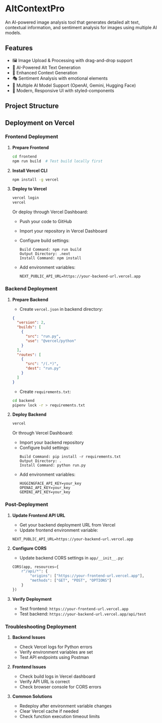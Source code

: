# AltContextPro

An AI-powered image analysis tool that generates detailed alt text, contextual information, and sentiment analysis for images using multiple AI models.

## Features

- 🖼️ Image Upload & Processing with drag-and-drop support
- 🤖 AI-Powered Alt Text Generation
- 📝 Enhanced Context Generation
- 🎭 Sentiment Analysis with emotional elements
- 🔄 Multiple AI Model Support (OpenAI, Gemini, Hugging Face)
- 🎨 Modern, Responsive UI with styled-components

## Project Structure

## Deployment on Vercel

### Frontend Deployment

1. **Prepare Frontend**

   ```bash
   cd frontend
   npm run build  # Test build locally first
   ```

2. **Install Vercel CLI**

   ```bash
   npm install -g vercel
   ```

3. **Deploy to Vercel**

   ```bash
   vercel login
   vercel
   ```

   Or deploy through Vercel Dashboard:
   - Push your code to GitHub
   - Import your repository in Vercel Dashboard
   - Configure build settings:

     ```
     Build Command: npm run build
     Output Directory: .next
     Install Command: npm install
     ```

   - Add environment variables:

     ```
     NEXT_PUBLIC_API_URL=https://your-backend-url.vercel.app
     ```

### Backend Deployment

1. **Prepare Backend**
   - Create `vercel.json` in backend directory:

   ```json:backend/vercel.json
   {
     "version": 2,
     "builds": [
       {
         "src": "run.py",
         "use": "@vercel/python"
       }
     ],
     "routes": [
       {
         "src": "/(.*)",
         "dest": "run.py"
       }
     ]
   }
   ```

   - Create `requirements.txt`:

   ```bash
   cd backend
   pipenv lock -r > requirements.txt
   ```

2. **Deploy Backend**
   ```bash
   vercel
   ```

   Or through Vercel Dashboard:
   - Import your backend repository
   - Configure build settings:
     ```
     Build Command: pip install -r requirements.txt
     Output Directory: .
     Install Command: python run.py
     ```
   - Add environment variables:
     ```
     HUGGINGFACE_API_KEY=your_key
     OPENAI_API_KEY=your_key
     GEMINI_API_KEY=your_key
     ```

### Post-Deployment

1. **Update Frontend API URL**
   - Get your backend deployment URL from Vercel
   - Update frontend environment variable:
   ```
   NEXT_PUBLIC_API_URL=https://your-backend-url.vercel.app
   ```

2. **Configure CORS**
   - Update backend CORS settings in `app/__init__.py`:
   ```python
   CORS(app, resources={
       r"/api/*": {
           "origins": ["https://your-frontend-url.vercel.app"],
           "methods": ["GET", "POST", "OPTIONS"]
       }
   })
   ```

3. **Verify Deployment**
   - Test frontend: `https://your-frontend-url.vercel.app`
   - Test backend: `https://your-backend-url.vercel.app/api/test`

### Troubleshooting Deployment

1. **Backend Issues**
   - Check Vercel logs for Python errors
   - Verify environment variables are set
   - Test API endpoints using Postman

2. **Frontend Issues**
   - Check build logs in Vercel dashboard
   - Verify API URL is correct
   - Check browser console for CORS errors

3. **Common Solutions**
   - Redeploy after environment variable changes
   - Clear Vercel cache if needed
   - Check function execution timeout limits
